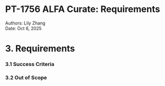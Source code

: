 # PT-1756 ALFA Curate: Requirements

Authors: Lily Zhang  
Date: Oct 6, 2025

# 3. Requirements

### 3.1 Success Criteria

### 3.2 Out of Scope
